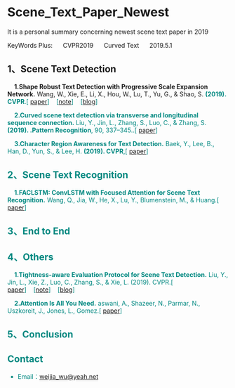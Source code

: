 # Scene_Text_Paper_Newest
It is a personal summary concerning newest scene text paper in 2019

KeyWords Plus:  &#160;&#160;&#160;&#160;    CVPR2019   &#160;&#160;&#160;&#160;  Curved Text  &#160;&#160;&#160;&#160;   2019.5.1

## 1、Scene Text Detection
&#160;&#160;&#160;&#160;**1.Shape Robust Text Detection with Progressive Scale Expansion Network.** Wang, W., Xie, E., Li, X., Hou, W., Lu, T., Yu, G., & Shao, S. **<font color=0088888>(2019). CVPR**.[ [paper](http://arxiv.org/abs/1903.12473)]&#160;&#160;&#160;&#160;[[note](https://github.com/weijiawu/Scene_Text_Paper_Newest/tree/master/Scene_Text_Detection)]&#160;&#160;&#160;&#160;[[blog](http://www.weijiawu.com.cn/2019/04/19/文本检测-PSENet-1s/)]

&#160;&#160;&#160;&#160;**2.Curved scene text detection via transverse and longitudinal sequence connection.** Liu, Y., Jin, L., Zhang, S., Luo, C., & Zhang, S. **<font color=0088888>(2019). .Pattern Recognition**, 90, 337–345..[ [paper](https://www.sciencedirect.com/science/article/pii/S0031320319300664?via%3Dihub)]&#160;&#160;&#160;&#160;

&#160;&#160;&#160;&#160;**3.Character Region Awareness for Text Detection.** Baek, Y., Lee, B., Han, D., Yun, S., & Lee, H. **<font color=0088888>(2019).  CVPR**,[ [paper](http://arxiv.org/abs/1904.01941)]&#160;&#160;&#160;&#160;

## 2、Scene Text Recognition

&#160;&#160;&#160;&#160;**1.FACLSTM: ConvLSTM with Focused Attention for Scene Text Recognition.** Wang, Q., Jia, W., He, X., Lu, Y., Blumenstein, M., & Huang.[ [paper](https://arxiv.org/abs/1904.09405)]&#160;&#160;&#160;&#160;

## 3、End to End

## 4、Others

&#160;&#160;&#160;&#160;**1.Tightness-aware Evaluation Protocol for Scene Text Detection.** Liu, Y., Jin, L., Xie, Z., Luo, C., Zhang, S., & Xie, L. (2019). CVPR.[ [paper](https://arxiv.org/abs/1904.00813)]&#160;&#160;&#160;&#160;[[note](https://github.com/weijiawu/Scene_Text_Paper_Newest/tree/master/Others)]&#160;&#160;&#160;&#160;[[blog](http://www.weijiawu.com.cn/2019/04/24/文本检测TIoU-metric/)]

&#160;&#160;&#160;&#160;**2.Attention Is All You Need.**  aswani, A., Shazeer, N., Parmar, N., Uszkoreit, J., Jones, L., Gomez.[ [paper](http://arxiv.org/abs/1706.03762)]&#160;&#160;&#160;&#160;


## 5、Conclusion

## Contact
- Email：<weijia_wu@yeah.net>

